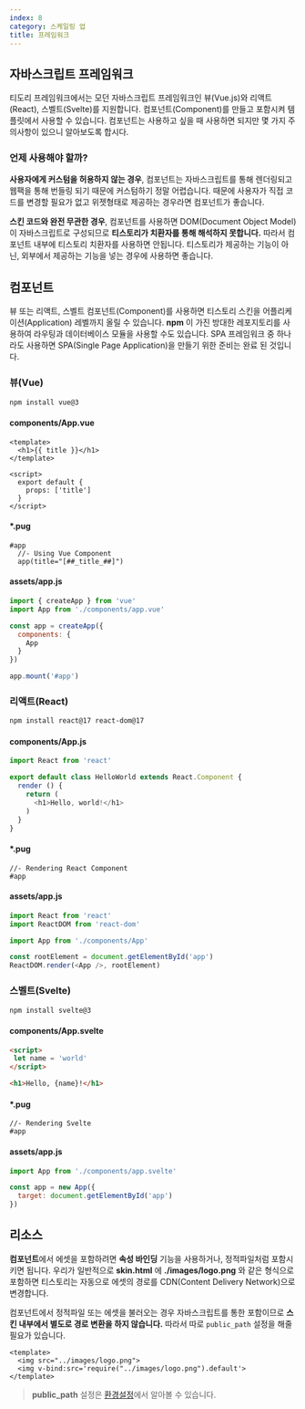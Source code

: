 ```yaml
---
index: 8
category: 스케일링 업
title: 프레임워크
---
```


## 자바스크립트 프레임워크

티도리 프레임워크에서는 모던 자바스크립트 프레임워크인 뷰(Vue.js)와 리액트(React), 스벨트(Svelte)를 지원합니다. 컴포넌트(Component)를 만들고 포함시켜 템플릿에서 사용할 수 있습니다. 컴포넌트는 사용하고 싶을 때 사용하면 되지만 몇 가지 주의사항이 있으니 알아보도록 합시다.

### 언제 사용해야 할까?

**사용자에게 커스텀을 허용하지 않는 경우**, 컴포넌트는 자바스크립트를 통해 렌더링되고 웹팩을 통해 번들링 되기 때문에 커스텀하기 정말 어렵습니다. 때문에 사용자가 직접 코드를 변경할 필요가 없고 위젯형태로 제공하는 경우라면 컴포넌트가 좋습니다.

**스킨 코드와 완전 무관한 경우**, 컴포넌트를 사용하면 DOM(Document Object Model)이 자바스크립트로 구성되므로 **티스토리가 치환자를 통해 해석하지 못합니다.** 따라서 컴포넌트 내부에 티스토리 치환자를 사용하면 안됩니다. 티스토리가 제공하는 기능이 아닌, 외부에서 제공하는 기능을 넣는 경우에 사용하면 좋습니다.

## 컴포넌트

뷰 또는 리액트, 스벨트 컴포넌트(Component)를 사용하면 티스토리 스킨을 어플리케이션(Application) 레벨까지 올릴 수 있습니다. **npm** 이 가진 방대한 레포지토리를 사용하여 라우팅과 데이터베이스 모듈을 사용할 수도 있습니다. SPA 프레임워크 중 하나라도 사용하면 SPA(Single Page Application)을 만들기 위한 준비는 완료 된 것입니다.

### 뷰(Vue)

```bash
npm install vue@3
```

#### components/App.vue

```vue
<template>
  <h1>{{ title }}</h1>
</template>

<script>
  export default {
    props: ['title']
  }
</script>
```

#### *.pug

```pug
#app
  //- Using Vue Component
  app(title="[##_title_##]")
```

#### assets/app.js

```js
import { createApp } from 'vue'
import App from './components/app.vue'

const app = createApp({
  components: {
    App
  }
})

app.mount('#app')
```

### 리액트(React)

```bash
npm install react@17 react-dom@17
```

#### components/App.js

```js
import React from 'react'

export default class HelloWorld extends React.Component {
  render () {
    return (
      <h1>Hello, world!</h1>
    )
  }
}
```

#### *.pug

```pug
//- Rendering React Component
#app
```

#### assets/app.js

```js
import React from 'react'
import ReactDOM from 'react-dom'

import App from './components/App'

const rootElement = document.getElementById('app')
ReactDOM.render(<App />, rootElement)
```

### 스벨트(Svelte)

```bash
npm install svelte@3
```

#### components/App.svelte

```html
<script>
 let name = 'world'
</script>

<h1>Hello, {name}!</h1>
```

#### *.pug

```pug
//- Rendering Svelte
#app
```

#### assets/app.js

```js
import App from './components/app.svelte'

const app = new App({
  target: document.getElementById('app')
})
```

## 리소스

**컴포넌트**에서 에셋을 포함하려면 **속성 바인딩** 기능을 사용하거나, 정적파일처럼 포함시키면 됩니다. 우리가 일반적으로 **skin.html** 에 **./images/logo.png** 와 같은 형식으로 포함하면 티스토리는 자동으로 에셋의 경로를 CDN(Content Delivery Network)으로 변경합니다.

컴포넌트에서 정적파일 또는 에셋을 불러오는 경우 자바스크립트를 통한 포함이므로 **스킨 내부에서 별도로 경로 변환을 하지 않습니다.** 따라서 따로 `public_path` 설정을 해줄 필요가 있습니다.

```vue
<template>
  <img src="../images/logo.png">
  <img v-bind:src='require("../images/logo.png").default'>
</template>
```

> **public_path** 설정은 [환경설정](/docs/configuration)에서 알아볼 수 있습니다.
